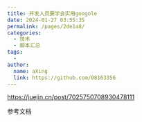 ```yaml
---
title: 开发人员要学会实用googole
date: 2024-01-27 03:55:35
permalink: /pages/2de1a8/
categories:
  - 技术
  - 脚本汇总
tags:
  - 
author: 
  name: aXing
  link: https://github.com/08163356
---
```






https://juejin.cn/post/7025750708930478111

参考文档<!-- more -->

